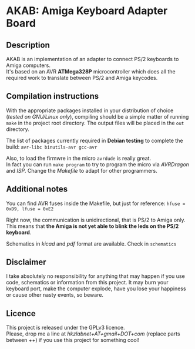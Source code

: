 # AKAB: Amiga Keyboard Adapter Board

## Description
AKAB is an implementation of an adapter to connect PS/2 keyboards to Amiga
computers.  
It's based on an AVR **ATMega328P** microcontroller which does all the required work
to translate between PS/2 and Amiga keycodes.

## Compilation instructions
With the appropriate packages installed in your distribution of choice
(_tested on GNU/Linux only_), compiling should be a simple matter of
running `make` in the project root directory. The output files will be
placed in the `out` directory.

The list of packages currently required in __Debian testing__ to complete
the build:
`
avr-libc
binutils-avr
gcc-avr
`

Also, to load the firmwre in the micro `avrdude` is really great.  
In fact you can run `make program` to try to program the micro via _AVRDragon_
and _ISP_. 
Change the _Makefile_ to adapt for other programmers.

## Additional notes
You can find AVR fuses inside the Makefile, but just for reference: 
`hfuse = 0xD9, lfuse = 0xE2`

Right now, the communication is unidirectional, that is PS/2 to Amiga only.
This means that **the Amiga is not yet able to blink the leds on the PS/2
keyboard**.

Schematics in _kicad_ and _pdf_ format are available. Check in `schematics`

## Disclaimer
I take absolutely no responsibility for anything that may happen if you use
code, schematics or information from this project.
It may burn your keyboard port, make the computer explode, have you lose 
your happiness or cause other nasty events, so beware.

## Licence
This project is released under the GPLv3 licence.  
Please, drop me a line at _hkzlabnet+AT+gmail+DOT+com_ (replace parts
between ++) if you use this project for something cool!


